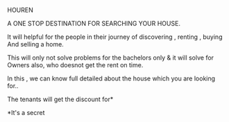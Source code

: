 HOUREN 

  A ONE STOP DESTINATION FOR SEARCHING YOUR HOUSE.
  
  It will helpful for the people in their journey of discovering , renting , buying And selling a home.
  
  This will only not solve problems for the bachelors only & it will solve for Owners also, who doesnot get the rent on time.
  
  In this , we can know full detailed about the house which you are looking for..
  
  The tenants will get the discount for*
  
  
  
  
  
  
  
  
  
  *It's a secret 

